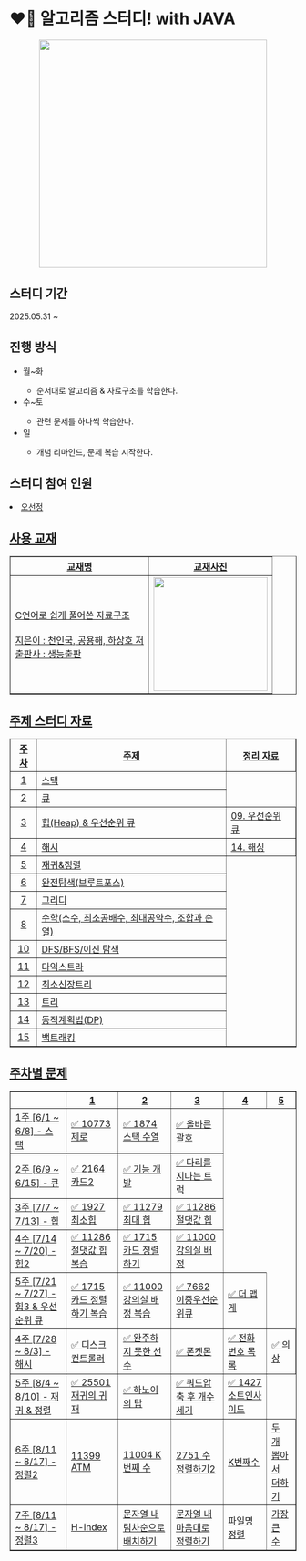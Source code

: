 
<h1>❤️‍🔥 알고리즘 스터디! with JAVA</h1>
<div align="center">
  <img src = "https://github.com/user-attachments/assets/2e9d4adc-6dc3-4006-bb13-412309621954" width = 400px>
</div>


<h2>스터디 기간</h2>
<div>2025.05.31 ~ </div>

<h2>진행 방식</h2>
<ul>
  <li>월~화</li>
  <ul>
    <li>순서대로 알고리즘 & 자료구조를 학습한다.</li>
  </ul>
  <li>수~토</li>
  <ul>
    <li>관련 문제를 하나씩 학습한다.</li>
  </ul>
  <li>일</li>
  <ul>
    <li>개념 리마인드, 문제 복습 시작한다.</li>
  </ul>
</ul>

<h2>스터디 참여 인원</h2>

<li>
  <a href="https://github.com/sunJ0120">오선정
</li>

<h2>사용 교재</h2>
<div align = "center">
  <table border="1">
  <tr>
    <th>교재명</th>
    <th>교재사진</th>
  </tr>
    <td>
      C언어로 쉽게 풀어쓴 자료구조
      <br><br>
      지은이 : 천인국, 공용해, 하상호 저
      <br>
      출판사 : 생능출판
    </td>
    <td><img src="https://github.com/user-attachments/assets/42203940-921c-4417-95a3-a69b4f34cbd3" width=200px></td>
</table>
</div>

<h2>주제 스터디 자료 </h2>
<div align="center">
  <table border="1">
  <tr>
    <th>주차</th>
    <th>주제</th>
    <th>정리 자료</th>
  </tr>
  <tr><td><div align="center">1</div></td><td>스택</td></tr>
  <tr><td><div align="center">2</div></td><td>큐</td></tr>
  <tr>
    <td>
      <div align="center">3</div>
    </td>
    <td>
      힙(Heap) & 우선순위 큐
    </td>
    <td>
      <a href="https://humdrum-lobster-dc7.notion.site/09-22b5ce675819801a967eded566afe066?source=copy_link">
        09. 우선순위 큐
      </a>
    </td>
  </tr>
  <tr>
    <td>
      <div align="center">4</div>
    </td>
    <td>
      해시
    </td>
    <td>
      <a href="https://humdrum-lobster-dc7.notion.site/14-2415ce67581980e7a8f1f3c56670297b?source=copy_link">
        14. 해싱
      </a>
    </td>
  </tr>
  <tr><td><div align="center">5</div></td><td>재귀&정렬</td></tr>
  <tr><td><div align="center">6</div></td><td>완전탐색(브루트포스)</td></tr>
  <tr><td><div align="center">7</div></td><td>그리디</td></tr>
  <tr><td><div align="center">8</div></td><td>수학(소수, 최소공배수, 최대공약수, 조합과 순열)</td></tr>
  <tr><td><div align="center">10</div></td><td>DFS/BFS/이진 탐색</td></tr>
  <tr><td><div align="center">11</div></td><td>다익스트라</td></tr>
  <tr><td><div align="center">12</div></td><td>최소신장트리</td></tr>
  <tr><td><div align="center">13</div></td><td>트리</td></tr>
  <tr><td><div align="center">14</div></td><td>동적계획법(DP)</td></tr>
  <tr><td><div align="center">15</div></td><td>백트래킹</td></tr>
</table>
</div>

<h2>주차별 문제</h2>
<div align="center">
  <table border="1">
<tr>
  <th></th>
  <th>1</th>
  <th>2</th>
  <th>3</th>
  <th>4</th>
  <th>5</th>
</tr>
<tr>
  <td>1주 [6/1 ~ 6/8] - 스택</td>
  <td><a href="https://www.acmicpc.net/problem/10773">✅ 10773 제로</a></td>
  <td><a href="https://www.acmicpc.net/problem/1874">✅ 1874 스택 수열</a></td>
  <td><a href="https://school.programmers.co.kr/learn/courses/30/lessons/12909">✅ 올바른 괄호</a></td>
</tr>
<tr>
  <td>2주 [6/9 ~ 6/15] - 큐</td>
  <td><a href="https://www.acmicpc.net/problem/2164">✅ 2164 카드2</a></td>
  <td><a href="https://school.programmers.co.kr/learn/courses/30/lessons/42586">✅ 기능 개발</a></td>
  <td><a href="https://school.programmers.co.kr/learn/courses/30/lessons/42583">✅ 다리를 지나는 트럭</a></td>
</tr>   
<tr>
  <td>3주 [7/7 ~ 7/13] - 힙</td>
  <td><a href="https://www.acmicpc.net/problem/1927">✅ 1927 최소힙</a></td>
  <td><a href="https://www.acmicpc.net/problem/11279">✅ 11279 최대 힙</a></td>
  <td><a href="https://www.acmicpc.net/problem/11286">✅ 11286 절댓값 힙</a></td>
</tr>  
<tr>
  <td>4주 [7/14 ~ 7/20] - 힙2</td>
  <td><a href="https://www.acmicpc.net/problem/11286">✅ 11286 절댓값 힙 복습</a></td>
  <td><a href="https://www.acmicpc.net/problem/1715">✅ 1715 카드 정렬하기</a></td>
  <td><a href="https://www.acmicpc.net/problem/11000">✅ 11000 강의실 배정</a></td>
</tr>  
<tr>
  <td>5주 [7/21 ~ 7/27] - 힙3 & 우선순위 큐</td>
  <td><a href="https://www.acmicpc.net/problem/1715">✅ 1715 카드 정렬하기 복습</a></td>
  <td><a href="https://www.acmicpc.net/problem/11000">✅ 11000 강의실 배정 복습</a></td>
  <td><a href="https://www.acmicpc.net/problem/7662">✅ 7662 이중우선순위큐</a></td> 
  <td><a href="https://school.programmers.co.kr/learn/courses/30/lessons/42626">✅ 더 맵게</a></td> 
</tr>  
<tr>
  <td>4주 [7/28 ~ 8/3] - 해시</td>
  <td><a href="https://school.programmers.co.kr/learn/courses/30/lessons/42627">✅ 디스크 컨트롤러</a></td> 
  <td><a href="https://school.programmers.co.kr/learn/courses/30/lessons/42576">✅ 완주하지 못한 선수</a></td>
  <td><a href="https://school.programmers.co.kr/learn/courses/30/lessons/1845">✅ 폰켓몬</a></td>
  <td><a href="https://school.programmers.co.kr/learn/courses/30/lessons/42577">✅ 전화번호 목록</a></td>
  <td><a href="https://school.programmers.co.kr/learn/courses/30/lessons/42578">✅ 의상</a></td> 
</tr>
<tr>
  <td>5주 [8/4 ~ 8/10] - 재귀 & 정렬</td>
  <td><a href="https://www.acmicpc.net/problem/25501">✅ 25501 재귀의 귀재</a></td>
  <td><a href="https://school.programmers.co.kr/learn/courses/30/lessons/12946">✅ 하노이의 탑</a></td>
  <td><a href="https://school.programmers.co.kr/learn/courses/30/lessons/68936">✅ 쿼드압축 후 개수 세기</a></td>
  <td><a href="https://www.acmicpc.net/problem/1427">✅ 1427 소트인사이드</a></td> 
</tr>
<tr>
  <td>6주 [8/11 ~ 8/17] - 정렬2</td>
  <td><a href="https://www.acmicpc.net/problem/11399">11399 ATM</a></td>
  <td><a href="https://www.acmicpc.net/problem/11004">11004 K번째 수</a></td>
  <td><a href="https://www.acmicpc.net/problem/2751">2751 수 정렬하기2</a></td>
  <td><a href="https://school.programmers.co.kr/learn/courses/30/lessons/42748">K번째수</a></td> 
  <td><a href="https://school.programmers.co.kr/learn/courses/30/lessons/68644">두 개 뽑아서 더하기</a></td> 
</tr>
<tr>
  <td>7주 [8/11 ~ 8/17] - 정렬3</td>
  <td><a href="https://school.programmers.co.kr/learn/courses/30/lessons/42747">H-index</a></td>
  <td><a href="https://school.programmers.co.kr/learn/courses/30/lessons/12917">문자열 내림차순으로 배치하기</a></td>
  <td><a href="https://school.programmers.co.kr/learn/courses/30/lessons/12915">문자열 내 마음대로 정렬하기</a></td>
  <td><a href="https://school.programmers.co.kr/learn/courses/30/lessons/17686">파일명 정렬</a></td> 
  <td><a href="https://school.programmers.co.kr/learn/courses/30/lessons/42746">가장 큰 수</a></td> 
</tr>
</table>
<!-- 
<tr>
  <td>7주 [8/4 ~ 8/10] - 정렬</td>
  <td><a href="https://school.programmers.co.kr/learn/courses/30/lessons/42747">H-index</a></td>
  <td><a href="https://school.programmers.co.kr/learn/courses/30/lessons/12917">문자열 내림차순으로 배치하기</a></td>
  <td><a href="https://school.programmers.co.kr/learn/courses/30/lessons/12915">문자열 내 마음대로 정렬하기</a></td>
  <td><a href="https://school.programmers.co.kr/learn/courses/30/lessons/17686">파일명 정렬</a></td> 
  <td><a href="https://school.programmers.co.kr/learn/courses/30/lessons/42746">가장 큰 수</a></td> 
</tr>
<tr>
  <td>8주 [8/11 ~ 8/17] - 완전 탐색 알고리즘</td>
  <td><a href="https://www.acmicpc.net/problem/1145">1145 적어도 대부분의 배수</a></td>
  <td><a href="https://school.programmers.co.kr/learn/courses/30/lessons/42840">모의고사</a></td>
  <td><a href="https://school.programmers.co.kr/learn/courses/30/lessons/42842">카펫</a></td>
  <td><a href="https://school.programmers.co.kr/learn/courses/30/lessons/42839">소수 찾기</a></td> 
</tr>
<tr>
  <td>9주 [8/18 ~ 8/24] - 그리디 알고리즘</td>
  <td><a href="https://www.acmicpc.net/problem/11047">동전 0</a></td>
  <td><a href="https://www.acmicpc.net/problem/1541">잃어버린 괄호</a></td>
  <td><a href="https://school.programmers.co.kr/learn/courses/30/lessons/42862">체육복</a></td>
  <td><a href="https://www.acmicpc.net/problem/1931">회의실 배정</a></td> 
</tr>
<tr>
  <td>10주 [8/25 ~ 8/31] - 수학</td>
  <td><a href="https://www.acmicpc.net/problem/2960">에라토스테네스의 체</a></td>
  <td><a href="https://www.acmicpc.net/problem/1934">최소공배수</a></td>
  <td><a href="https://www.acmicpc.net/problem/1850">최대공약수</a></td>
  <td><a href="https://www.acmicpc.net/problem/15651">N과 M</a></td> 
</tr>
<tr>
  <td>11주 [9/1 ~ 9/7] - DFS/BFS (1)</td>
  <td><a href="https://school.programmers.co.kr/learn/courses/30/lessons/43165">타겟 넘버</a></td>
  <td><a href="https://www.acmicpc.net/problem/11724">연결 요소의 개수</a></td>
  <td><a href="https://www.acmicpc.net/problem/13023">ABCDE</a></td>
  <td><a href="https://www.acmicpc.net/problem/1260">1260 DFS와 BFS</a></td> 
</tr>
<tr>
  <td>12주 [9/8 ~ 9/14] - DFS/BFS (2)</td>
  <td><a href="https://www.acmicpc.net/problem/2178">미로 탐색</a></td>
  <td><a href="https://school.programmers.co.kr/learn/courses/30/lessons/1844">게임 맵 최단 거리</a></td>
  <td><a href="https://school.programmers.co.kr/learn/courses/30/lessons/86971">전력망을 둘로 나누기</a></td>
  <td><a href="https://school.programmers.co.kr/learn/courses/30/lessons/49189">가장 먼 노드</a></td> 
</tr>
<tr>
  <td>13주 [9/15 ~ 9/21] - 이진탐색</td>
  <td><a href="https://www.acmicpc.net/problem/1920">1920 수 찾기</a></td>
  <td><a href="https://www.acmicpc.net/problem/2343">2343 기타 레슨</a></td>
  <td><a href="https://www.acmicpc.net/problem/1072">1072 게임</a></td>
  <td><a href="https://school.programmers.co.kr/learn/courses/30/lessons/72412">순위 검색</a></td>
  <td><a href="https://school.programmers.co.kr/learn/courses/30/lessons/43238">입국 심사</a></td>
</tr>
<tr>
  <td>14주 [9/22 ~ 9/28] - 다익스트라</td>
  <td><a href="https://www.acmicpc.net/problem/18352">18352 특정 거리의 도시 찾기</a></td>
  <td><a href="https://www.acmicpc.net/problem/1753">1753 최단경로</a></td>
  <td><a href="https://www.acmicpc.net/problem/1916">1916 최소비용 구하기</a></td>
  <td><a href="https://school.programmers.co.kr/learn/courses/30/lessons/12978">배달</a></td>
</tr>
<tr>
  <td>15주 [9/29 ~ 10/5] - 최소 신장 트리 & 트리</td>
  <td><a href="https://www.acmicpc.net/problem/1197">1197 최소 스패닝 트리</a></td>
  <td><a href="https://www.acmicpc.net/problem/1922">1922 네트워크 연결</a></td>
  <td><a href="https://www.acmicpc.net/problem/11725">11725 트리의 부모 찾기</a></td>
  <td><a href="https://www.acmicpc.net/problem/1068">1068 트리</a></td>
</tr>
<tr>
  <td>16주 [10/6 ~ 10/12] - 동적 계획법</td>
  <td><a href="https://www.acmicpc.net/problem/1463">1197 1로 만들기</a></td>
  <td><a href="https://www.acmicpc.net/problem/14501">14501 퇴사</a></td>
  <td><a href="https://www.acmicpc.net/problem/9095">9095 1,2,3 더하기</a></td>
  <td><a href="https://www.acmicpc.net/problem/11726">2×n 타일링</a></td>
  <td><a href="https://school.programmers.co.kr/learn/courses/30/lessons/12900">2×n 타일링</a></td>
</tr>
<tr>
  <td>17주 [] - 백트래킹</td>
  <td><a href="https://www.acmicpc.net/problem/9663">9663 N-Queen</a></td>
</tr> -->
</div>
